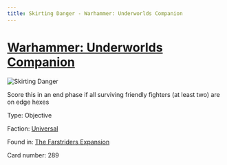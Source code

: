 ```yaml
---
title: Skirting Danger - Warhammer: Underworlds Companion
---
```


# [Warhammer: Underworlds Companion](https://guidokessels.github.io/wh-underworlds)

  

![Skirting Danger](https://warhammerunderworlds.com/wp-content/uploads/sites/6/2018/03/289_ENG.png)

Score this in an end phase if all surviving friendly fighters (at least two) are on edge hexes

Type: Objective

Faction: [Universal](https://guidokessels.github.io/wh-underworlds/factions/universal)

Found in: [The Farstriders Expansion](https://guidokessels.github.io/wh-underworlds/locations/the-farstriders-expansion)

Card number: 289
